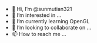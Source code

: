 - 👋 Hi, I’m @sunmutian321
- 👀 I’m interested in ...
- 🌱 I’m currently learning OpenGL
- 💞️ I’m looking to collaborate on ...
- 📫 How to reach me ...

<!---
sunmutian321/sunmutian321 is a ✨ special ✨ repository because its `README.md` (this file) appears on your GitHub profile.
You can click the Preview link to take a look at your changes.
--->
